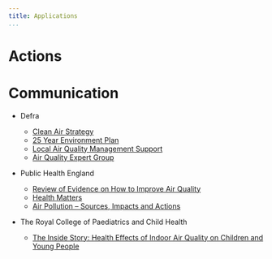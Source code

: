 ```yaml
---
title: Applications
...
```


# Actions

# Communication

- Defra

  - [Clean Air Strategy](https://www.gov.uk/government/publications/clean-air-strategy-2019)
  - [25 Year Environment Plan](https://www.gov.uk/government/publications/25-year-environment-plan)
  - [Local Air Quality Management Support](https://laqm.defra.gov.uk/)
  - [Air Quality Expert Group](https://uk-air.defra.gov.uk/library/aqeg/)

- Public Health England

  - [Review of Evidence on How to Improve Air Quality](https://www.gov.uk/government/news/public-health-england-publishes-air-pollution-evidence-review)
  - [Health Matters](https://www.gov.uk/government/publications/health-matters-air-pollution/health-matters-air-pollution)
  - [Air Pollution – Sources, Impacts and Actions](https://publichealthmatters.blog.gov.uk/2018/11/14/health-matters-air-pollution-sources-impacts-and-actions/)

- The Royal College of Paediatrics and Child Health

  - [The Inside Story: Health Effects of Indoor Air Quality on Children and Young People](https://www.rcpch.ac.uk/sites/default/files/2020-01/the-inside-story-report_january-2020.pdf)
